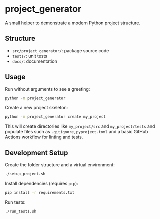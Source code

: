 # project_generator

A small helper to demonstrate a modern Python project structure.

## Structure

- `src/project_generator/`: package source code
- `tests/`: unit tests
- `docs/`: documentation

## Usage

Run without arguments to see a greeting:

```bash
python -m project_generator
```

Create a new project skeleton:

```bash
python -m project_generator create my_project
```

This will create directories like `my_project/src` and `my_project/tests` and
populate files such as `.gitignore`, `pyproject.toml` and a basic GitHub
Actions workflow for linting and tests.

## Development Setup

Create the folder structure and a virtual environment:

```bash
./setup_project.sh
```

Install dependencies (requires `pip`):

```bash
pip install -r requirements.txt
```

Run tests:

```bash
./run_tests.sh
```
